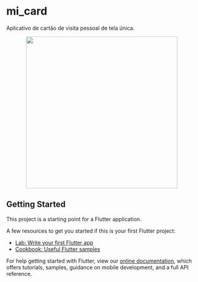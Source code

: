 # mi_card

Aplicativo de cartão de visita pessoal de tela única.

<div align="center">
    <img src="https://1.bp.blogspot.com/-o2oNoqFUFa4/XwIOkDz8ujI/AAAAAAAASjU/qrUGL9AT8FUivB9Xd44Zf-2LzhGxftEZACK4BGAsYHg/s1600/mi_card.jpg" width="400px"</img> 
</div>

## Getting Started

This project is a starting point for a Flutter application.

A few resources to get you started if this is your first Flutter project:

- [Lab: Write your first Flutter app](https://flutter.dev/docs/get-started/codelab)
- [Cookbook: Useful Flutter samples](https://flutter.dev/docs/cookbook)

For help getting started with Flutter, view our
[online documentation](https://flutter.dev/docs), which offers tutorials,
samples, guidance on mobile development, and a full API reference.
